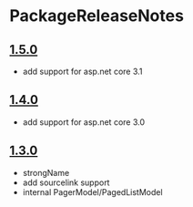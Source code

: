 # PackageReleaseNotes

## [1.5.0](https://nuget.org/packages/WeihanLi.AspNetMvc.MvcSimplePager/1.5.0)

- add support for asp.net core 3.1

## [1.4.0](https://nuget.org/packages/WeihanLi.AspNetMvc.MvcSimplePager/1.4.0)

- add support for asp.net core 3.0

## [1.3.0](https://nuget.org/packages/WeihanLi.AspNetMvc.MvcSimplePager/1.3.0)

- strongName
- add sourcelink support
- internal PagerModel/PagedListModel
